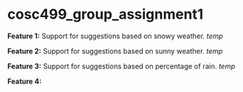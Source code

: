 # cosc499_group_assignment1

__Feature 1:__ Support for suggestions based on snowy weather. _temp_

__Feature 2:__ Support for suggestions based on sunny weather. _temp_

__Feature 3:__ Support for suggestions based on percentage of rain. _temp_

__Feature 4:__
